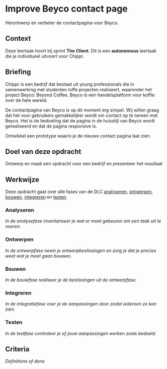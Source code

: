 # Improve Beyco contact page
Herontwerp en verbeter de contactpagina voor Beyco.

## Context
Deze leertaak hoort bij sprint **The Client**. Dit is een **autonomous** leertaak die je individueel uitvoert voor Chippr.

## Briefing
Chippr is een bedrijf dat bestaat uit young professionals die in samenwerking met studenten toffe projecten realiseert, waaronder het project Beyco: Beyond Coffee. Beyco is een handelsplatform voor koffie over de hele wereld.

 De contactpagina van Beyco is op dit moment erg simpel. Wij willen graag dat het voor gebruikers gemakkelijker wordt om contact op te nemen met Beyco. Het is de bedoeling dat de pagina in de huisstijl van Beyco wordt gerealiseerd en dat de pagina responsive is.

Ontwikkel een prototype waarin je de nieuwe contact pagina laat zien. 

## Doel van deze opdracht
Ontwerp en maak een opdracht voor een bedrijf en presenteer het resultaat

## Werkwijze
Deze opdracht gaat over alle fases van de DLC [analyseren](#analyseren), [ontwerpen](#ontwerpen), [bouwen](#bouwen), [integreren](#integreren) en [testen](#testen).

### Analyseren
*In de analysefase inventariseer je wat er moet gebeuren om een taak uit te voeren.*

### Ontwerpen
*In de ontwerpfase neem je ontwerpbeslissingen en zorg je dat je precies weet wat je moet gaan bouwen.*

### Bouwen
*In de bouwfase realiseer je de beslissingen uit de ontwerpfase.*

### Integreren
*In de integratiefase voer je de aanpassingen door zodat iedereen ze kan zien.*

### Testen
*In de testfase controleer je of jouw aanpassingen werken zoals bedoeld.*

## Criteria
*Definitions of done*


